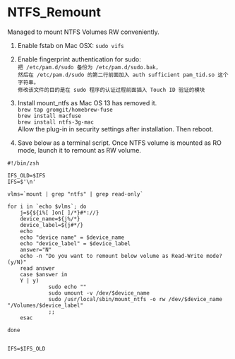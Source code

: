 # NTFS_Remount
Managed to mount NTFS Volumes RW conveniently. 
1. Enable fstab on Mac OSX:  `sudo vifs`
2. Enable fingerprint authentication for sudo: <br>
`把 /etc/pam.d/sudo 备份为 /etc/pam.d/sudo.bak，`<br>`然后在 /etc/pam.d/sudo 的第二行前面加入 auth sufficient pam_tid.so 这个字符串。`<br>
`修改该文件的目的是在 sudo 程序的认证过程前面插入 Touch ID 验证的模块`
3. Install mount_ntfs as Mac OS 13 has removed it. <br>
`brew tap gromgit/homebrew-fuse`<br>
`brew install macfuse`<br>
`brew install ntfs-3g-mac`<br>
Allow the plug-in in security settings after installation. Then reboot. 

4. Save below as a terminal script. Once NTFS volume is mounted as RO mode, launch it to remount as RW volume. 
```
#!/bin/zsh

IFS_OLD=$IFS
IFS=$'\n'

vlms=`mount | grep "ntfs" | grep read-only`

for i in `echo $vlms`; do 
    j=${${i%[ ]on[ ]/*}#*://}
    device_name=${j%/*}
    device_label=${j#*/}
    echo 
    echo "device name" = $device_name
    echo "device_label" = $device_label
    answer="N"
    echo -n "Do you want to remount below volume as Read-Write mode?(y/N)" 
    read answer
    case $answer in 
    Y | y) 
             sudo echo "" 
             sudo umount -v /dev/$device_name 
             sudo /usr/local/sbin/mount_ntfs -o rw /dev/$device_name "/Volumes/$device_label" 
             ;;
    esac

done


IFS=$IFS_OLD
```
